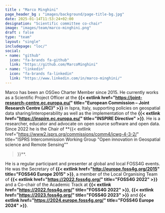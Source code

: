 ```yaml
---
title : "Marco Minghini"
page_header_bg : "images/background/page-title-bg.jpg"
date: 2025-01-14T11:53:24+02:00
designation: "Scientific committee co-chair"
image: "images/team/marco-minghini.png"
draft : false
type: "team"
layout: "single"
includepage: "loc/"
social:
- name: "github"
  icon: "fa-brands fa-github"
  link: "https://github.com/MarcoMinghini"
- name: "linkedin"
  icon: "fa-brands fa-linkedin"
  link: "https://www.linkedin.com/in/marco-minghini/"
---
```


Marco has been an OSGeo Charter Member since 2015. He currently works as a
Scientific Project Officer at the
**{{< extlink href="https://joint-research-centre.ec.europa.eu/" title="European Commission – Joint Research Centre (JRC)" >}}**
in Ispra, Italy, supporting policies on geospatial data
sharing/interoperability as well as the implementation of the
**{{< extlink href="https://inspire.ec.europa.eu/" title="INSPIRE Directive" >}}**.
He is a researcher, educator and advocate on open source software and open
data. Since 2022 he is the Chair of
**{{< extlink
  href="https://www2.isprs.org/commissions/comm4/icwg-4-3-2/"
  title="ISPRS Intercommission Working Group \"Open innovation in Geospatial science and Remote Sensing\""
>}}**.

He is a regular participant and presenter at global and local FOSS4G events. He was the
Secretary of
**{{< extlink href="http://europe.foss4g.org/2015" title="FOSS4G Europe 2015" >}}**,
a member of the Local Organising Team of
**{{< extlink href="https://2022.foss4g.org/" title="FOSS4G 2022" >}}** and a
Co-chair of the Academic Track at
**{{< extlink href="https://2022.foss4g.org/" title="FOSS4G 2022" >}}**,
**{{< extlink href="https://2023.foss4g.org/" title="FOSS4G 2023" >}}** and
**{{< extlink href="https://2024.europe.foss4g.org/" title="FOSS4G Europe 2024" >}}**.

